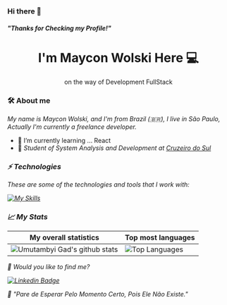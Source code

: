 ### Hi there 👋
 ##### "Thanks for Checking my Profile!"



<h1 align='center'>
  I'm Maycon Wolski  Here 💻
  
</h1>



<p align='center'>
  on the way of Development FullStack
</p>

### 🛠 About me
<p>
  <em>
   My name is Maycon Wolski, and I'm from Brazil (🇧🇷), I live in São Paulo, Actually I'm currently a freelance developer.
  </em>
</p>

 - 🌱 I’m currently learning ... React 
 - 🚀 <em>Student of System Analysis and Development at <a href="https://www.cruzeirodosulvirtual.com.br/">Cruzeiro do Sul</a>


### ⚡ Technologies

These are some of the technologies and tools that I work with:
 
  [![My Skills](https://skillicons.dev/icons?i=html,css,javascript,python,flask,mysql )](https://skillicons.dev)


### 📈 My Stats
|My overall statistics|Top most languages |
|------------------|-------------|
|![Umutambyi Gad's github stats](https://github-readme-stats.vercel.app/api?username=mayconwolski&show_icons=true&hide_border=true&count_private=true&theme=dark)|![Top Languages](https://github-readme-stats.vercel.app/api/top-langs/?username=mayconwolski&langs_count=10&count_private=true&hide_border=true&theme=dark&layout=compact)|

💬 Would you like to find me?

[![Linkedin Badge](https://img.shields.io/badge/-LinkedIn-blue?style=flat-square&logo=Linkedin&logoColor=white&link=https://br.linkedin.com/in/maycon-antonio-wolski-14b447237/)](https://br.linkedin.com/in/maycon-antonio-wolski-14b447237/)

:brain: <a name="id4"></a>*"Pare de Esperar Pelo Momento Certo, Pois Ele Não Existe."*


